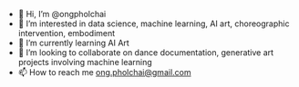 - 👋 Hi, I’m @ongpholchai
- 👀 I’m interested in data science, machine learning, AI art, choreographic intervention, embodiment
- 🌱 I’m currently learning AI Art
- 💞️ I’m looking to collaborate on dance documentation, generative art projects involving machine learning
- 📫 How to reach me ong.pholchai@gmail.com

<!---
ongpholchai/ongpholchai is a ✨ special ✨ repository because its `README.md` (this file) appears on your GitHub profile.
You can click the Preview link to take a look at your changes.
--->
